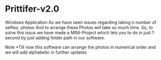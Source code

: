# Prittifer-v2.0
Windows Application 
As we have seen issues regarding taking n number of selfies, photos And to arrange these Photos will take so much time.
So, to solve this issus we have made a MINI-Project which lets you to do in just 1 second by just adding folder path in our software.

Note
*Till now this software can arrange the photos in numerical order and we will add alphabetic in further updates
